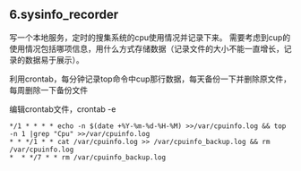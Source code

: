 ## 6.sysinfo_recorder ##
写一个本地服务，定时的搜集系统的cpu使用情况并记录下来。
需要考虑到cup的使用情况包括哪项信息，用什么方式存储数据（记录文件的大小不能一直增长，记录的数据易于展示）。


利用crontab，每分钟记录top命令中cup那行数据，每天备份一下并删除原文件，每周删除一下备份文件

编辑crontab文件，crontab -e

    */1 * * * * echo -n $(date +%Y-%m-%d-%H-%M) >>/var/cpuinfo.log && top -n 1 |grep "Cpu" >>/var/cpuinfo.log
	* * */1 * * cat /var/cpuinfo.log >> /var/cpuinfo_backup.log && rm /var/cpuinfo.log
	*  * */7 * * rm /var/cpuinfo_backup.log